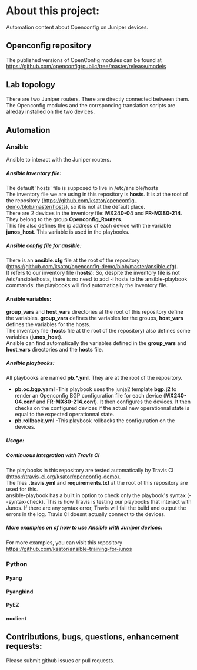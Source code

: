 # About this project:   
Automation content about Openconfig on Juniper devices.

## Openconfig repository
The published versions of OpenConfig modules can be found at https://github.com/openconfig/public/tree/master/release/models 

## Lab topology
There are two Juniper routers. There are directly connected between them.  
The Openconfig modules and the corrsponding translation scripts are alreday installed on the two devices. 

## Automation

### Ansible
Ansible to interact with the Juniper routers.

##### Ansible Inventory file:  
The default 'hosts' file is supposed to live in /etc/ansible/hosts  
The inventory file we are using in this repository is **hosts**. It is at the root of the repository (https://github.com/ksator/openconfig-demo/blob/master/hosts), so it is not at the default place.  
There are 2 devices in the inventory file: **MX240-04** and **FR-MX80-214**.  They belong to the group **Openconfig_Routers**.   
This file also defines the ip address of each device with the variable **junos_host**. This variable is used in the playbooks.     

##### Ansible config file for ansible:   
There is an **ansible.cfg** file at the root of the repository (https://github.com/ksator/openconfig-demo/blob/master/ansible.cfg).  
It refers to our inventory file (**hosts**): So, despite the inventory file is not /etc/ansible/hosts, there is no need to add -i hosts to the ansible-playbook commands: the playbooks will find automatically the inventory file.      

#### Ansible variables:   
**group_vars** and **host_vars** directories at the root of this repository define the variables. 
**group_vars** defines the variables for the groups, **host_vars** defines the variables for the hosts.  
The inventory file (**hosts** file at the root of the repository) also defines some variables (**junos_host**).     
Ansible can find automatically the variables defined in the **group_vars** and **host_vars** directories and the **hosts** file.  

##### Ansible playbooks:  
All playbooks are named **pb.*.yml**. They are at the root of the repository.    
- **pb.oc.bgp.yaml** -This playbook uses the junja2 template **bgp.j2** to render an Openconfig BGP configuration file for each device (**MX240-04.conf** and **FR-MX80-214.conf**). It then configures the devices. It then checks on the configured devices if the actual new  operationnal state is equal to the expected operationnal state.    
- **pb.rollback.yml** -This playbook rollbacks the configuration on the devices.  

##### Usage:

##### Continuous integration with Travis CI
The playbooks in  this repository are tested automatically by Travis CI (https://travis-ci.org/ksator/openconfig-demo).    
The files **.travis.yml** and **requirements.txt** at the root of this repository are used for this.  
ansible-playbook has a built in option to check only the playbook's syntax (--syntax-check). This is how Travis is testing our playbooks that interact with Junos. If there are any syntax error, Travis will fail the build and output the errors in the log. Travis CI doesnt actually connect to the devices. 

##### More examples on of how to use Ansible with Juniper devices:   
For more examples, you can visit this repository https://github.com/ksator/ansible-training-for-junos

### Python

#### Pyang

#### Pyangbind

#### PyEZ

#### ncclient


## Contributions, bugs, questions, enhancement requests:      
Please submit github issues or pull requests.  

